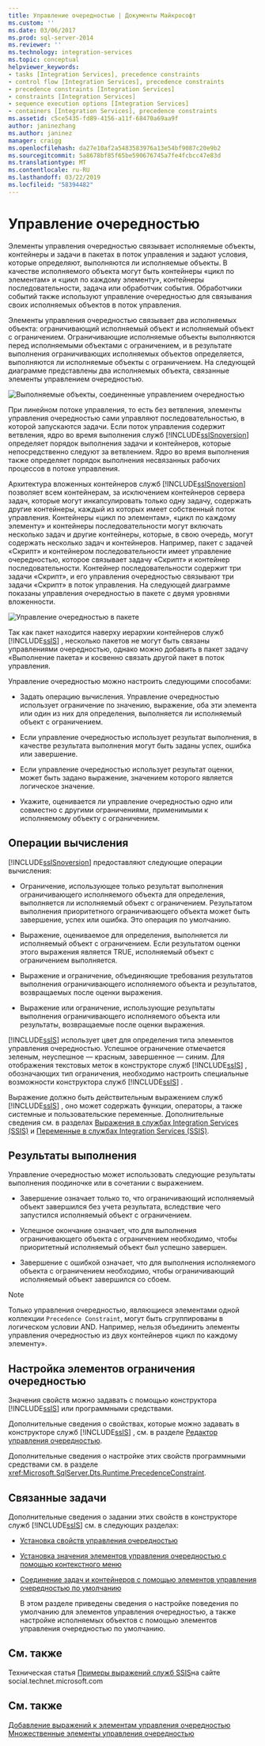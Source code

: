 ```yaml
---
title: Управление очередностью | Документы Майкрософт
ms.custom: ''
ms.date: 03/06/2017
ms.prod: sql-server-2014
ms.reviewer: ''
ms.technology: integration-services
ms.topic: conceptual
helpviewer_keywords:
- tasks [Integration Services], precedence constraints
- control flow [Integration Services], precedence constraints
- precedence constraints [Integration Services]
- constraints [Integration Services]
- sequence execution options [Integration Services]
- containers [Integration Services], precedence constraints
ms.assetid: c5ce5435-fd89-4156-a11f-68470a69aa9f
author: janinezhang
ms.author: janinez
manager: craigg
ms.openlocfilehash: da27e10af2a5483583976a13e54bf9087c20e9b2
ms.sourcegitcommit: 5a8678bf85f65be590676745a7fe4fcbcc47e83d
ms.translationtype: MT
ms.contentlocale: ru-RU
ms.lasthandoff: 03/22/2019
ms.locfileid: "58394482"
---
```

# <a name="precedence-constraints"></a>Управление очередностью
  Элементы управления очередностью связывает исполняемые объекты, контейнеры и задачи в пакетах в поток управления и задают условия, которые определяют, выполняются ли исполняемые объекты. В качестве исполняемого объекта могут быть контейнеры «цикл по элементам» и «цикл по каждому элементу», контейнеры последовательности, задача или обработчик события. Обработчики событий также используют управление очередностью для связывания своих исполняемых объектов в поток управления.  
  
 Элементы управления очередностью связывает два исполняемых объекта: ограничивающий исполняемый объект и исполняемый объект с ограничением. Ограничивающие исполняемые объекты выполняются перед исполняемыми объектами с ограничением, и в результате выполнения ограничивающих исполняемых объектов определяется, выполняются ли исполняемые объекты с ограничением. На следующей диаграмме представлены два исполняемых объекта, связанные элементы управлением очередностью.  
  
 ![Выполняемые объекты, соединенные управлением очередностью](../media/ssis-pcsimple.gif "Выполняемые объекты, соединенные управлением очередностью")  
  
 При линейном потоке управления, то есть без ветвления, элементы управления очередностью сами управляют последовательностью, в которой запускаются задачи. Если поток управления содержит ветвления, ядро во время выполнения служб [!INCLUDE[ssISnoversion](../../../includes/ssisnoversion-md.md)] определяет порядок выполнения задачи и контейнеров, которые непосредственно следуют за ветвлением. Ядро во время выполнения также определяет порядок выполнения несвязанных рабочих процессов в потоке управления.  
  
 Архитектура вложенных контейнеров служб [!INCLUDE[ssISnoversion](../../../includes/ssisnoversion-md.md)] позволяет всем контейнерам, за исключением контейнеров сервера задач, которые могут инкапсулировать только одну задачу, содержать другие контейнеры, каждый из которых имеет собственный поток управления. Контейнеры «цикл по элементам», «цикл по каждому элементу» и контейнеры последовательности могут включать несколько задач и другие контейнеры, которые, в свою очередь, могут содержать несколько задач и контейнеров. Например, пакет с задачей «Скрипт» и контейнером последовательности имеет управление очередностью, которое связывает задачу «Скрипт» и контейнер последовательности. Контейнер последовательности содержит три задачи «Скрипт», и его управления очередностью связывают три задачи «Скрипт» в поток управления. На следующей диаграмме показаны управления очередностью в пакете с двумя уровнями вложенности.  
  
 ![Управление очередностью в пакете](../media/mw-dts-12.gif "Управление очередностью в пакете")  
  
 Так как пакет находится наверху иерархии контейнеров служб [!INCLUDE[ssIS](../../../includes/ssis-md.md)] , несколько пакетов не могут быть связаны управлениями очередностью, однако можно добавить в пакет задачу «Выполнение пакета» и косвенно связать другой пакет в поток управления.  
  
 Управление очередностью можно настроить следующими способами:  
  
-   Задать операцию вычисления. Управление очередностью использует ограничение по значению, выражение, оба эти элемента или один из них для определения, выполняется ли исполняемый объект с ограничением.  
  
-   Если управление очередностью использует результат выполнения, в качестве результата выполнения могут быть заданы успех, ошибка или завершение.  
  
-   Если управление очередностью использует результат оценки, может быть задано выражение, значением которого является логическое значение.  
  
-   Укажите, оценивается ли управление очередностью одно или совместно с другими ограничениями, применимыми к исполняемому объекту с ограничением.  
  
## <a name="evaluation-operations"></a>Операции вычисления  
 [!INCLUDE[ssISnoversion](../../../includes/ssisnoversion-md.md)] предоставляют следующие операции вычисления:  
  
-   Ограничение, использующее только результат выполнения ограничивающего исполняемого объекта для определения, выполняется ли исполняемый объект с ограничением. Результатом выполнения приоритетного ограничивающего объекта может быть завершение, успех или ошибка. Это операция по умолчанию.  
  
-   Выражение, оцениваемое для определения, выполняется ли исполняемый объект с ограничением. Если результатом оценки этого выражения является TRUE, исполняемый объект с ограничением выполняется.  
  
-   Выражение и ограничение, объединяющие требования результатов выполнения ограничивающего исполняемого объекта и результатов, возвращаемых после оценки выражения.  
  
-   Выражение или ограничение, использующие результаты выполнения ограничивающего исполняемого объекта или результаты, возвращаемые после оценки выражения.  
  
 [!INCLUDE[ssIS](../../../includes/ssis-md.md)] использует цвет для определения типа элементов управления очередностью. Успешное ограничение отмечается зеленым, неуспешное — красным, завершенное — синим. Для отображения текстовых меток в конструкторе служб [!INCLUDE[ssIS](../../../includes/ssis-md.md)] , обозначающих тип ограничения, необходимо настроить специальные возможности конструктора служб [!INCLUDE[ssIS](../../../includes/ssis-md.md)] .  
  
 Выражение должно быть действительным выражением служб [!INCLUDE[ssIS](../../../includes/ssis-md.md)] , оно может содержать функции, операторы, а также системные и пользовательские переменные. Дополнительные сведения см. в разделах [Выражения в службах Integration Services (SSIS)](../expressions/integration-services-ssis-expressions.md) и [Переменные в службах Integration Services (SSIS)](../integration-services-ssis-variables.md).  
  
## <a name="execution-results"></a>Результаты выполнения  
 Управление очередностью может использовать следующие результаты выполнения поодиночке или в сочетании с выражением.  
  
-   Завершение означает только то, что ограничивающий исполняемый объект завершился без учета результата, вследствие чего запустился исполняемый объект с ограничением.  
  
-   Успешное окончание означает, что для выполнения ограничивающего объекта с ограничением необходимо, чтобы приоритетный исполняемый объект был успешно завершен.  
  
-   Завершение с ошибкой означает, что для выполнения исполняемого объекта с ограничением необходимо, чтобы ограничивающий исполняемый объект завершился со сбоем.  
  
> [!NOTE]  
>  Только управления очередностью, являющиеся элементами одной коллекции `Precedence Constraint`, могут быть сгруппированы в логическом условии AND. Например, нельзя объединить элементы управления очередностью из двух контейнеров «цикл по каждому элементу».  
  
## <a name="configuration-of-the-precedence-constraint"></a>Настройка элементов ограничения очередностью  
 Значения свойств можно задавать с помощью конструктора [!INCLUDE[ssIS](../../../includes/ssis-md.md)] или программными средствами.  
  
 Дополнительные сведения о свойствах, которые можно задавать в конструкторе служб [!INCLUDE[ssIS](../../../includes/ssis-md.md)] , см. в разделе [Редактор управления очередностью](../precedence-constraint-editor.md).  
  
 Дополнительные сведения о настройке этих свойств программными средствами см. в разделе <xref:Microsoft.SqlServer.Dts.Runtime.PrecedenceConstraint>.  
  
## <a name="related-tasks"></a>Связанные задачи  
 Дополнительные сведения о задании этих свойств в конструкторе служб [!INCLUDE[ssIS](../../../includes/ssis-md.md)] см. в следующих разделах:  
  
-   [Установка свойств управления очередностью](../set-the-properties-of-a-precedence-constraint.md)  
  
-   [Установка значения элементов управления очередностью с помощью контекстного меню](../set-the-value-of-a-precedence-constraint-by-using-the-shortcut-menu.md)  
  
-   [Соединение задач и контейнеров с помощью элементов управления очередностью по умолчанию](../connect-tasks-and-containers-by-using-a-default-precedence-constraint.md)  
  
     В этом разделе приведены сведения о настройке поведения по умолчанию для элементов управления очередностью, а также настройке исполняемых объектов с помощью элементов управления очередностью по умолчанию.  
  
## <a name="related-content"></a>См. также  
 Техническая статья [Примеры выражений служб SSIS](https://go.microsoft.com/fwlink/?LinkId=220761)на сайте social.technet.microsoft.com  
  
## <a name="see-also"></a>См. также  
 [Добавление выражений к элементам управления очередностью](../add-expressions-to-precedence-constraints.md)   
 [Множественные элементы управления очередностью](../multiple-precedence-constraints.md)  
  
  
